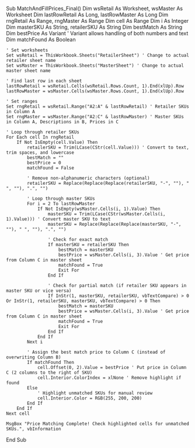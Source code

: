 Sub MatchAndFillPrices_Final()
    Dim wsRetail As Worksheet, wsMaster As Worksheet
    Dim lastRowRetail As Long, lastRowMaster As Long
    Dim rngRetail As Range, rngMaster As Range
    Dim cell As Range
    Dim i As Integer
    Dim masterSKU As String, retailerSKU As String
    Dim bestMatch As String
    Dim bestPrice As Variant ' Variant allows handling of both numbers and text
    Dim matchFound As Boolean

    ' Set worksheets
    Set wsRetail = ThisWorkbook.Sheets("RetailerSheet") ' Change to actual retailer sheet name
    Set wsMaster = ThisWorkbook.Sheets("MasterSheet") ' Change to actual master sheet name

    ' Find last row in each sheet
    lastRowRetail = wsRetail.Cells(wsRetail.Rows.Count, 1).End(xlUp).Row
    lastRowMaster = wsMaster.Cells(wsMaster.Rows.Count, 1).End(xlUp).Row

    ' Set ranges
    Set rngRetail = wsRetail.Range("A2:A" & lastRowRetail) ' Retailer SKUs in Column A
    Set rngMaster = wsMaster.Range("A2:C" & lastRowMaster) ' Master SKUs in Column A, Descriptions in B, Prices in C

    ' Loop through retailer SKUs
    For Each cell In rngRetail
        If Not IsEmpty(cell.Value) Then
            retailerSKU = Trim(LCase(CStr(cell.Value))) ' Convert to text, trim spaces, and lowercase
            bestMatch = ""
            bestPrice = 0
            matchFound = False

            ' Remove non-alphanumeric characters (optional)
            retailerSKU = Replace(Replace(Replace(retailerSKU, "-", ""), " ", ""), ".", "")

            ' Loop through master SKUs
            For i = 2 To lastRowMaster
                If Not IsEmpty(wsMaster.Cells(i, 1).Value) Then
                    masterSKU = Trim(LCase(CStr(wsMaster.Cells(i, 1).Value))) ' Convert master SKU to text
                    masterSKU = Replace(Replace(Replace(masterSKU, "-", ""), " ", ""), ".", "")

                    ' Check for exact match
                    If masterSKU = retailerSKU Then
                        bestMatch = masterSKU
                        bestPrice = wsMaster.Cells(i, 3).Value ' Get price from Column C in master sheet
                        matchFound = True
                        Exit For
                    End If

                    ' Check for partial match (if retailer SKU appears in master SKU or vice versa)
                    If InStr(1, masterSKU, retailerSKU, vbTextCompare) > 0 Or InStr(1, retailerSKU, masterSKU, vbTextCompare) > 0 Then
                        bestMatch = masterSKU
                        bestPrice = wsMaster.Cells(i, 3).Value ' Get price from Column C in master sheet
                        matchFound = True
                        Exit For
                    End If
                End If
            Next i

            ' Assign the best match price to Column C (instead of overwriting Column B)
            If matchFound Then
                cell.Offset(0, 2).Value = bestPrice ' Put price in Column C (2 columns to the right of SKU)
                cell.Interior.ColorIndex = xlNone ' Remove highlight if found
            Else
                ' Highlight unmatched SKUs for manual review
                cell.Interior.Color = RGB(255, 200, 200)
            End If
        End If
    Next cell

    MsgBox "Price Matching Complete! Check highlighted cells for unmatched SKUs.", vbInformation
End Sub

